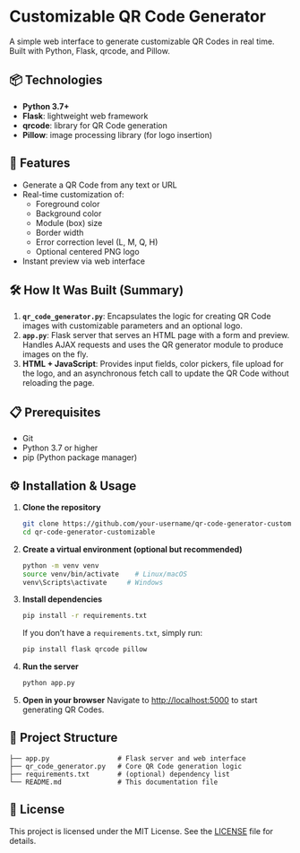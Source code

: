 # Customizable QR Code Generator

A simple web interface to generate customizable QR Codes in real time. Built with Python, Flask, qrcode, and Pillow.

## 📦 Technologies

- **Python 3.7+**
- **Flask**: lightweight web framework
- **qrcode**: library for QR Code generation
- **Pillow**: image processing library (for logo insertion)

## 🚀 Features

- Generate a QR Code from any text or URL
- Real-time customization of:
  - Foreground color
  - Background color
  - Module (box) size
  - Border width
  - Error correction level (L, M, Q, H)
  - Optional centered PNG logo
- Instant preview via web interface

## 🛠️ How It Was Built (Summary)

1. **`qr_code_generator.py`**: Encapsulates the logic for creating QR Code images with customizable parameters and an optional logo.
2. **`app.py`**: Flask server that serves an HTML page with a form and preview. Handles AJAX requests and uses the QR generator module to produce images on the fly.
3. **HTML + JavaScript**: Provides input fields, color pickers, file upload for the logo, and an asynchronous fetch call to update the QR Code without reloading the page.

## 📋 Prerequisites

- Git
- Python 3.7 or higher
- pip (Python package manager)

## ⚙️ Installation & Usage

1. **Clone the repository**
   ```bash
   git clone https://github.com/your-username/qr-code-generator-customizable.git
   cd qr-code-generator-customizable
   ```

2. **Create a virtual environment (optional but recommended)**
   ```bash
   python -m venv venv
   source venv/bin/activate    # Linux/macOS
   venv\Scripts\activate     # Windows
   ```

3. **Install dependencies**
   ```bash
   pip install -r requirements.txt
   ```
   If you don’t have a `requirements.txt`, simply run:
   ```bash
   pip install flask qrcode pillow
   ```

4. **Run the server**
   ```bash
   python app.py
   ```

5. **Open in your browser**
   Navigate to [http://localhost:5000](http://localhost:5000) to start generating QR Codes.

## 📁 Project Structure

```plaintext
├── app.py                 # Flask server and web interface
├── qr_code_generator.py   # Core QR Code generation logic
├── requirements.txt       # (optional) dependency list
└── README.md              # This documentation file
```

## 📄 License

This project is licensed under the MIT License. See the [LICENSE](LICENSE) file for details.

